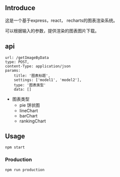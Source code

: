 ## Introduce
这是一个基于express，react， recharts的图表渲染系统。

可以根据输入的参数，提供渲染的图表图片下载。


## api
```
url: /getImageByData
type: POST,
content-Type: application/json
params:
    title: '图表标题',
    settings: ['model1', 'model2'],
    type: '图表类型'
    data: []
```

* 图表类型
    * pie 饼状图
    * lineChart
    * barChart
    * rankingChart

## Usage

``` text
npm start
```



### Production

``` text
npm run production
```
